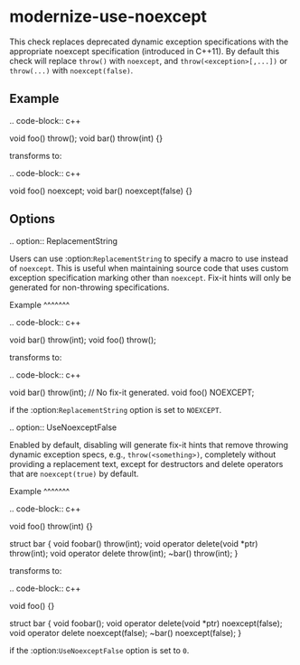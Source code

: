 modernize-use-noexcept
======================

This check replaces deprecated dynamic exception specifications with the
appropriate noexcept specification (introduced in C++11). By default
this check will replace `throw()` with `noexcept`, and
`throw(<exception>[,...])` or `throw(...)` with `noexcept(false)`.

Example
-------

.. code-block:: c++

void foo() throw(); void bar() throw(int) {}

transforms to:

.. code-block:: c++

void foo() noexcept; void bar() noexcept(false) {}

Options
-------

.. option:: ReplacementString

Users can use :option:`ReplacementString` to specify a macro to use
instead of `noexcept`. This is useful when maintaining source code that
uses custom exception specification marking other than `noexcept`.
Fix-it hints will only be generated for non-throwing specifications.

Example \^\^\^\^\^\^\^

.. code-block:: c++

void bar() throw(int); void foo() throw();

transforms to:

.. code-block:: c++

void bar() throw(int); // No fix-it generated. void foo() NOEXCEPT;

if the :option:`ReplacementString` option is set to `NOEXCEPT`.

.. option:: UseNoexceptFalse

Enabled by default, disabling will generate fix-it hints that remove
throwing dynamic exception specs, e.g., `throw(<something>)`, completely
without providing a replacement text, except for destructors and delete
operators that are `noexcept(true)` by default.

Example \^\^\^\^\^\^\^

.. code-block:: c++

void foo() throw(int) {}

struct bar { void foobar() throw(int); void operator delete(void \*ptr)
throw(int); void operator delete[](void%20*ptr) throw(int); \~bar()
throw(int); }

transforms to:

.. code-block:: c++

void foo() {}

struct bar { void foobar(); void operator delete(void \*ptr)
noexcept(false); void operator delete[](void%20*ptr) noexcept(false);
\~bar() noexcept(false); }

if the :option:`UseNoexceptFalse` option is set to `0`.
